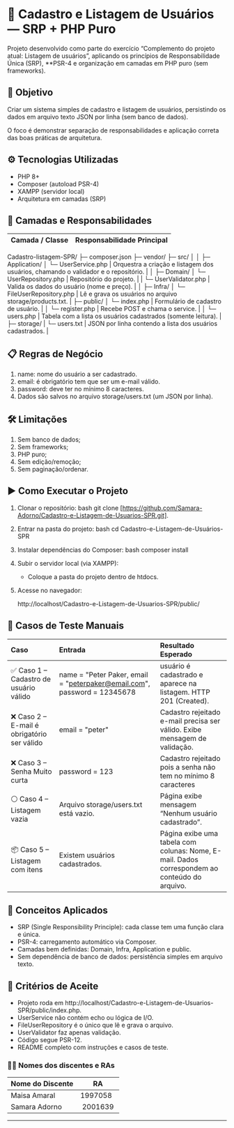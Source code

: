 # 🧾 Cadastro e Listagem de Usuários — SRP + PHP Puro

Projeto desenvolvido como parte do exercício “Complemento do projeto atual: Listagem de usuários”, aplicando os princípios de Responsabilidade Única (SRP), **PSR-4 e organização em camadas em PHP puro (sem frameworks).

## 🚀 Objetivo

Criar um sistema simples de cadastro e listagem de usuários, persistindo os dados em arquivo texto JSON por linha (sem banco de dados).

O foco é demonstrar separação de responsabilidades e aplicação correta das boas práticas de arquitetura.

## ⚙ Tecnologias Utilizadas

* PHP 8+
* Composer (autoload PSR-4)
* XAMPP (servidor local)
* Arquitetura em camadas (SRP)

## 🧩 Camadas e Responsabilidades

| Camada / Classe | Responsabilidade Principal |
| :--- | :--- |
 Cadastro-listagem-SPR/ 
├─ composer.json 
├─ vendor/ 
├─ src/ 
│ 
│  ├─ Application/ 
│  └─  UserService.php    | Orquestra a criação e listagem dos usuários, chamando o validador e o repositório. |
│  ├─ Domain/ 
│  └─ UserRepository.php  | Repositório do projeto. |
|  └─ UserValidator.php  | Valida os dados do usuário (nome e preço). |
│  ├─ Infra/ 
│  └─ FileUserRepository.php   | Lê e grava os usuários no arquivo storage/products.txt. |
├─ public/ 
│  └─  index.php                 | Formulário de cadastro de usuário. | 
│  └─  register.php               | Recebe POST e chama o service. | 
│  └─ users.php             | Tabela com a lista os usuários cadastrados (somente leitura). | 
├─ storage/ 
|  └─  users.txt              | JSON por linha contendo a lista dos usuários cadastrados. |



## 📋 Regras de Negócio
1.  name: nome do usuário a ser cadastrado.
2.  email: é obrigatório tem que ser um e-mail válido.
3.  password: deve ter no mínimo 8 caracteres.
4.  Dados são salvos no arquivo storage/users.txt (um JSON por linha).

## 🛠 Limitações

1. Sem banco de dados;
2. Sem frameworks;
3. PHP puro;
4. Sem edição/remoção;
5. Sem paginação/ordenar.

## ▶ Como Executar o Projeto

1.  Clonar o repositório:
    bash
    git clone [https://github.com/Samara-Adorno/Cadastro-e-Listagem-de-Usuarios-SPR.git].
    

2.  Entrar na pasta do projeto:
    bash
    cd Cadastro-e-Listagem-de-Usuários-SPR
    

3.  Instalar dependências do Composer:
    bash
    composer install
    

4.  Subir o servidor local (via XAMPP):
    * Coloque a pasta do projeto dentro de htdocs.

5.  Acesse no navegador:
    
    http://localhost/Cadastro-e-Listagem-de-Usuarios-SPR/public/
    

## 🧪 Casos de Teste Manuais

| Caso | Entrada | Resultado Esperado |
| :--- | :--- | :--- |
| ✅ Caso 1 – Cadastro de usuário válido | name = "Peter Paker, email = "peterpaker@email.com", password = 12345678 | usuário é cadastrado e aparece na listagem. HTTP 201 (Created). |
| ❌ Caso 2 – E-mail é obrigatório ser válido | email = "peter" | Cadastro rejeitado e-mail precisa ser válido. Exibe mensagem de validação. |
| ❌ Caso 3 – Senha Muito curta | password = 123| Cadastro rejeitado pois a senha não tem no mínimo 8 caracteres| Exibe mensagem de erro: Erro ao cadastrar usuário. Verifique os dados e tente novamente. |
| ⚪ Caso 4 – Listagem vazia | Arquivo storage/users.txt está vazio. | Página exibe mensagem “Nenhum usuário cadastrado”. |
| 📦 Caso 5 – Listagem com itens | Existem usuários cadastrados. | Página exibe uma tabela com colunas: Nome, E-mail. Dados correspondem ao conteúdo do arquivo. |

## 🧠 Conceitos Aplicados

* SRP (Single Responsibility Principle): cada classe tem uma função clara e única.
* PSR-4: carregamento automático via Composer.
* Camadas bem definidas: Domain, Infra, Application e public.
* Sem dependência de banco de dados: persistência simples em arquivo texto.

## 📌 Critérios de Aceite

* Projeto roda em http://localhost/Cadastro-e-Listagem-de-Usuarios-SPR/public/index.php.
* UserService não contém echo ou lógica de I/O.
* FileUserRepository é o único que lê e grava o arquivo.
* UserValidator faz apenas validação.
* Código segue PSR-12.
* README completo com instruções e casos de teste.

### 🧑‍🎓 Nomes dos discentes e RAs

| Nome do Discente | RA        |
| ---------------- | --------- |
| Maisa Amaral    | 1997058 |
| Samara Adorno   | 2001639 |
---
